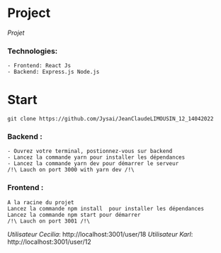 # Project

*Projet*


### Technologies:

```
- Frontend: React Js
- Backend: Express.js Node.js
```

# Start

`git clone https://github.com/Jysai/JeanClaudeLIMOUSIN_12_14042022`


### Backend :
```
- Ouvrez votre terminal, postionnez-vous sur backend  
- Lancez la commande yarn pour installer les dépendances
- Lancez la commande yarn dev pour démarrer le serveur
/!\ Lauch on port 3000 with yarn dev /!\
```


### Frontend :
```
A la racine du projet  
Lancez la commande npm install  pour installer les dépendances
Lancez la commande npm start pour démarrer
/!\ Lauch on port 3001 /!\
```

*Utilisateur Cecilia*: http://localhost:3001/user/18 
*Utilisateur Karl*: http://localhost:3001/user/12 






